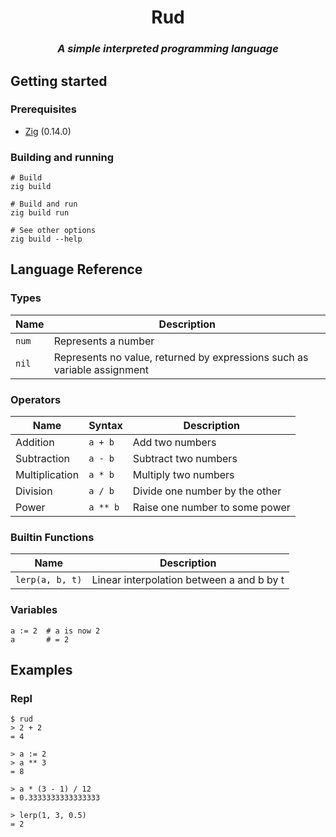 <h1 align="center">Rud</h1>
<h3 align="center"><em>A simple interpreted programming language</em></h3>

## Getting started
### Prerequisites
- [Zig](https://ziglang.org) (0.14.0)

### Building and running
```
# Build
zig build

# Build and run
zig build run

# See other options
zig build --help
```

## Language Reference
### Types
| Name  | Description                                                              |
|-------|--------------------------------------------------------------------------|
| `num` | Represents a number                                                      |
| `nil` | Represents no value, returned by expressions such as variable assignment |

### Operators
| Name           | Syntax   | Description                    |
|----------------|----------|--------------------------------|
| Addition       | `a + b`  | Add two numbers                |
| Subtraction    | `a - b`  | Subtract two numbers           |
| Multiplication | `a * b`  | Multiply two numbers           |
| Division       | `a / b`  | Divide one number by the other |
| Power          | `a ** b` | Raise one number to some power |

### Builtin Functions
| Name            | Description                               |
|-----------------|-------------------------------------------|
| `lerp(a, b, t)` | Linear interpolation between a and b by t |

### Variables
```
a := 2  # a is now 2
a       # = 2
```

## Examples
### Repl
```
$ rud
> 2 + 2
= 4

> a := 2
> a ** 3
= 8

> a * (3 - 1) / 12
= 0.3333333333333333

> lerp(1, 3, 0.5)
= 2
```
